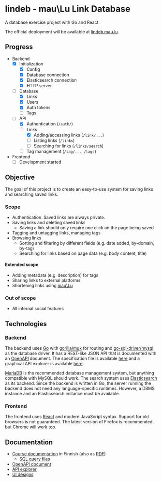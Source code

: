 # lindeb - mau\Lu Link Database
A database exercise project with Go and React.

The official deployment will be available at [lindeb.mau.lu](https://lindeb.mau.lu).

## Progress
* Backend
  * [x] Initialization
    * [x] Config
    * [x] Database connection
    * [x] Elasticsearch connection
    * [x] HTTP server
  * [ ] Database
    * [x] Links
    * [x] Users
    * [x] Auth tokens
    * [ ] Tags
  * [ ] API
    * [x] Authentication (`/auth/`)
    * [ ] Links
      * [x] Adding/accessing links (`/link/...`)
      * [ ] Listing links (`/links`)
      * [ ] Searching for links (`/links/search`)
    * [ ] Tag management (`/tag/...`, `/tags`)
* Frontend
  * [ ] Development started

## Objective
The goal of this project is to create an easy-to-use system for saving links and searching saved links.

### Scope
* Authentication. Saved links are always private.
* Saving links and deleting saved links
  * Saving a link should only require one click on the page being saved
* Tagging and untagging links, managing tags
* Browsing links
  * Sorting and filtering by different fields (e.g. date added, by-domain, by-tag)
  * Searching for links based on page data (e.g. body content, title)

#### Extended scope
* Adding metadata (e.g. description) for tags
* Sharing links to external platforms
* Shortening links using [mau\Lu](https://github.com/tulir/maulu)

### Out of scope
* All internal social features

## Technologies
### Backend
The backend uses [Go](https://golang.org/) with [gorilla/mux](https://github.com/gorilla/mux) for routing and
[go-sql-driver/mysql](https://github.com/go-sql-driver/mysql) as the database driver. It has a REST-like JSON
API that is documented with an [OpenAPI](https://github.com/OAI/OpenAPI-Specification) document. The specification
file is available [here](https://github.com/tulir/lindeb/blob/master/docs/api.yaml) and a graphical API explorer
is available [here](https://lindeb.mau.lu/apidocs).

[MariaDB](https://mariadb.org) is the recommended database management system, but anything compatible with MySQL
should work. The search system uses [Elasticsearch](https://www.elastic.co/products/elasticsearch) as its backend.
Since the backend is written in Go, the server running the backend does not need any language-specific runtimes.
However, a DBMS instance and an Elasticsearch instance must be available.

### Frontend
The frontend uses [React](https://reactjs.org/) and modern JavaScript syntax.
Support for old browsers is not guaranteed. The latest version of Firefox is recommended, but Chrome will work too.

## Documentation
* [Course documentation](https://docs.google.com/document/d/1LhNw1F7La3O9GysxXFnXPuQvzvQhpxS3Gmd0t6iF50I) in Finnish
  (also as [PDF](https://github.com/tulir/lindeb/blob/master/docs/course.pdf))
  * [SQL query files](https://github.com/tulir/lindeb/tree/master/docs/sql)
* [OpenAPI document](https://github.com/tulir/lindeb/blob/master/docs/api.yaml)
* [API explorer](https://lindeb.mau.lu/apidocs)
* [UI designs](https://github.com/tulir/lindeb/tree/master/docs/ui)
